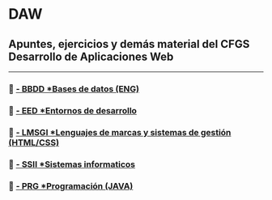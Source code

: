 # DAW
## Apuntes, ejercicios y demás material del CFGS Desarrollo de Aplicaciones Web
---------------------------------
### 📁 [- BBDD *Bases de datos (ENG) ](/01_DATABASES)
### 📁 [- EED *Entornos de desarrollo ](/02_E_DESARROLLO)
### 📁 [- LMSGI *Lenguajes de marcas y sistemas de gestión (HTML/CSS) ](/03_MARCAS)
### 📁 [- SSII *Sistemas informaticos ](/04_SISTEMAS_INFORMATICOS)
### 📁 [- PRG *Programación (JAVA) ](/05_PROGRAMACION)
